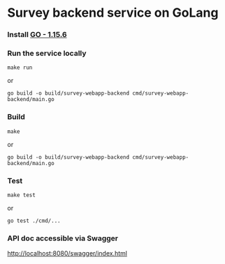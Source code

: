 # Survey backend service on GoLang
### Install [GO - 1.15.6](https://golang.org/doc/install)

### Run the service locally
```
make run
```
or
```
go build -o build/survey-webapp-backend cmd/survey-webapp-backend/main.go
```


### Build
```
make
```
or
```
go build -o build/survey-webapp-backend cmd/survey-webapp-backend/main.go
```


### Test
```
make test
```
or
```
go test ./cmd/...
```

### API doc accessible via Swagger
[http://localhost:8080/swagger/index.html](http://localhost:8080/swagger/index.html)
